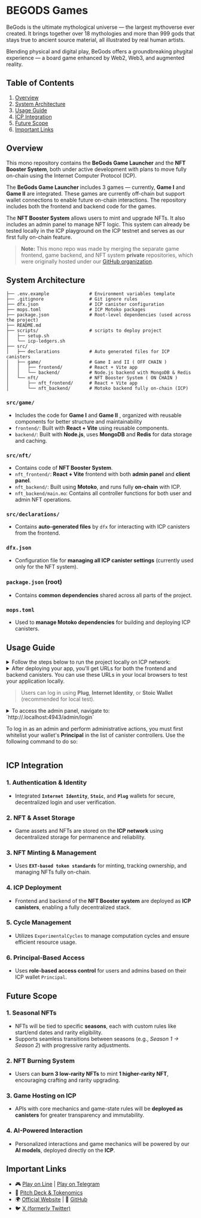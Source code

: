# BEGODS Games

BeGods is the ultimate mythological universe — the largest mythoverse ever created. It brings together over 18 mythologies and more than 999 gods that stays true to ancient source material, all illustrated by real human artists.

Blending physical and digital play, BeGods offers a groundbreaking phygital experience — a board game enhanced by Web2, Web3, and augmented reality.

## Table of Contents

1. [Overview](#overview)
2. [System Architecture](#system-architecture)
3. [Usage Guide](#usage-guide)
4. [ICP Integration](#icp-integration)
5. [Future Scope](#icp-integration)
6. [Important Links](#important-links)

## Overview

This mono repository contains the **BeGods Game Launcher** and the **NFT Booster System**, both under active development with plans to move fully on-chain using the Internet Computer Protocol (ICP).

The **BeGods Game Launcher** includes 3 games — currently, **Game I** and **Game II** are integrated. These games are currently off-chain but support wallet connections to enable future on-chain interactions. The repository includes both the frontend and backend code for the games.

The **NFT Booster System** allows users to mint and upgrade NFTs. It also includes an admin panel to manage NFT logic. This system can already be tested locally in the ICP playground on the ICP testnet and serves as our first fully on-chain feature.

> **Note:** This mono repo was made by merging the separate game frontend, game backend, and NFT system **private** repositories, which were originally hosted under our [GitHub organization](https://github.com/BeGods).

## System Architecture

```
├── .env.example               # Environment variables template
├── .gitignore                 # Git ignore rules
├── dfx.json                   # ICP canister configuration
├── mops.toml                  # ICP Motoko packages
├── package.json               # Root-level dependencies (used across the project)
├── README.md
├── scripts/                   # scripts to deploy project
│   ├── setup.sh
│   └── icp-ledgers.sh
├── src/
│   ├── declarations           # Auto generated files for ICP canisters
│   ├── game/                  # Game I and II ( OFF CHAIN )
│   │   ├── frontend/          # React + Vite app
│   │   └── backend/           # Node.js backend with MongoDB & Redis
│   └── nft/                   # NFT Booster System ( ON CHAIN )
│       ├── nft_frontend/      # React + Vite app
│       └── nft_backend/       # Motoko backend fully on-chain (ICP)
```

### `src/game/`

- Includes the code for **Game I** and **Game II** , organized with reusable components for better structure and maintainability
- `frontend/`: Built with **React + Vite** using reusable components.
- `backend/`: Built with **Node.js**, uses **MongoDB** and **Redis** for data storage and caching.

### `src/nft/`

- Contains code of **NFT Booster System**.
- `nft_frontend/`: **React + Vite** frontend with both **admin panel** and **client panel**.
- `nft_backend/`: Built using **Motoko**, and runs fully **on-chain** with ICP.
- `nft_backend/main.mo`: Contains all controller functions for both user and admin NFT operations.

### `src/declarations/`

- Contains **auto-generated files** by `dfx` for interacting with ICP canisters from the frontend.

### `dfx.json`

- Configuration file for **managing all ICP canister settings** (currently used only for the NFT system).

### `package.json` (root)

- Contains **common dependencies** shared across all parts of the project.

### `mops.toml`

- Used to **manage Motoko dependencies** for building and deploying ICP canisters.

## Usage Guide

<details>

<summary> Follow the steps below to run the project locally on ICP network:</summary>

```bash

# clone repository

git clone https://github.com/BeGods/ICP-HACKATHON.git
cd ICP-HACKATHON

# stop any existing local IC replicas

dfx stop

# start a fresh local replica

dfx start --clean --background

# install mokoto dependencies

mops install

# install npm dependencies

npm i

# run the script to deploy the ICP ledger canister (includes init args)

./scripts/icp-ledgers.sh

# run the script to deploy the ICP token canister (includes init args)

./scripts/icp-token.sh

# deploy backend

dfx deploy nft_backend

# deploy frontend

dfx deploy nft_frontend

# to re-delpoy the canister after any change in directoyr

dfx deploy <canister-name>

# eg. dfx deploy nft_frontend

```

</details>

<details>

<summary> After deploying your app, you'll get URLs for both the frontend and backend canisters. You can use these URLs in your local browsers to test your application locally.

> Users can log in using **Plug**, **Internet Identity**, or **Stoic Wallet** (recommended for local test).

</summary>

```bash

# Expected Output

Deployed canisters.
URLs:
Frontend canister via browser:
nft_frontend: - http://<frontend-canister-id>.localhost:4943/ (Recommended) - http://127.0.0.1:4943/?canisterId=<frontend-canister-id> (Legacy)
Backend canister via Candid interface:
icp_ledger_canister: http://127.0.0.1:4943/?canisterId=<icp-ledger-canister-id>
icrc2_token_canister: http://127.0.0.1:4943/?canisterId=<icp-token-canister-id>
nft_backend: http://127.0.0.1:4943/?canisterId=<backend-canister-id>&id=<canister-id>

```

</details>

<details>

<summary> To access the admin panel, navigate to:
`http://<frontend-canister-id>.localhost:4943/admin/login`

To log in as an admin and perform administrative actions, you must first whitelist your wallet's **Principal** in the list of canister controllers. Use the following command to do so:

</summary>

```bash

# add principal of your wallet to canister controllers
dfx canister update-settings <canister_name> --add-controller <principal_id>

# check canisters settings
dfx canister info <canister_name>

```

</details>

## ICP Integration

### 1. Authentication & Identity

- Integrated **`Internet Identity`**, **`Stoic`**, and **`Plug`** wallets for secure, decentralized login and user verification.

### 2. NFT & Asset Storage

- Game assets and NFTs are stored on the **ICP network** using decentralized storage for permanence and reliability.

### 3. NFT Minting & Management

- Uses **`EXT-based token standards`** for minting, tracking ownership, and managing NFTs fully on-chain.

### 4. ICP Deployment

- Frontend and backend of the **NFT Booster system** are deployed as **ICP canisters**, enabling a fully decentralized stack.

### 5. Cycle Management

- Utilizes `ExperimentalCycles` to manage computation cycles and ensure efficient resource usage.

### 6. Principal-Based Access

- Uses **role-based access control** for users and admins based on their ICP wallet `Principal`.

## Future Scope

### 1. Seasonal NFTs

- NFTs will be tied to specific **seasons**, each with custom rules like start/end dates and rarity eligibility.
- Supports seamless transitions between seasons (e.g., _Season 1 → Season 2_) with progressive rarity adjustments.

### 2. NFT Burning System

- Users can **burn 3 low-rarity NFTs** to mint **1 higher-rarity NFT**, encouraging crafting and rarity upgrading.

### 3. Game Hosting on ICP

- APIs with core mechanics and game-state rules will be **deployed as canisters** for greater transparency and immutability.

### 4. AI-Powered Interaction

- Personalized interactions and game mechanics will be powered by our **AI models**, deployed directly on the **ICP**.

## Important Links

- 🎮 [Play on Line](https://www.dappportal.io/dapps/N67d3fe6a2da7d7180c987b0f) | [Play on Telegram](https://t.me/BeGods_bot/games)
- 📄 [Pitch Deck & Tokenomics](https://drive.google.com/drive/folders/1k2VxC3KxC9VDfZ_hym7dy3RtVzUG5T1A?usp=sharing)
- 🌍 [Official Website](https://begods.games/) | 🐙 [GitHub](https://github.com/BeGods)
- 🐦 [X (formerly Twitter)](https://x.com/BattleofGods_io)
